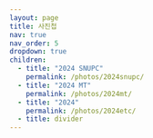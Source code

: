 ```yaml
---
layout: page
title: 사진첩
nav: true
nav_order: 5
dropdown: true
children:
  - title: "2024 SNUPC"
    permalink: /photos/2024snupc/
  - title: "2024 MT"
    permalink: /photos/2024mt/
  - title: "2024"
    permalink: /photos/2024etc/
  - title: divider
---
```

